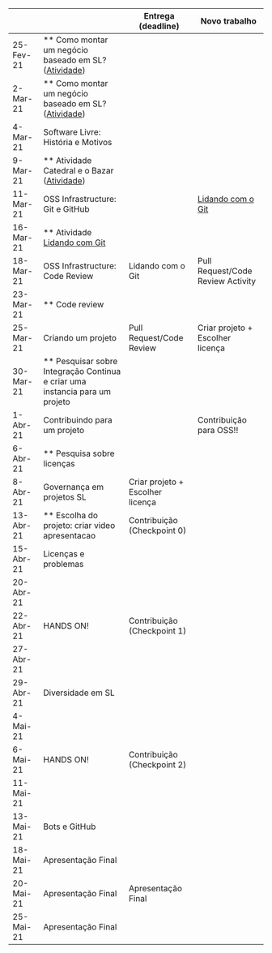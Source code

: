 
|           |                                                                                |     Entrega (deadline)               |     Novo trabalho                     |
|-----------|--------------------------------------------------------------------------------|--------------------------------------|---------------------------------------|
| 25-Fev-21 | ** Como montar um negócio baseado em SL? ([Atividade](assignments/howToMakeMoney.md)) |                                |                          |
| 2-Mar-21  | ** Como montar um negócio baseado em SL? ([Atividade](assignments/howToMakeMoney.md)) |                  |        |
| 4-Mar-21  |     Software Livre: História e Motivos                                   |                                      |   |
| 9-Mar-21  | ** Atividade Catedral e o Bazar ([Atividade](assignments/cathbaz.md))          |                                      |                                       |
| 11-Mar-21  |     OSS Infrastructure: Git e GitHub                                         |                                        | [Lidando com o Git](assignments/gitAssignment.md)                 |
| 16-Mar-21 | ** Atividade [Lidando com Git](assignments/gitAssignment.md)                                                         |                                      |                                       |
| 18-Mar-21 |     OSS Infrastructure: Code Review                                            |Lidando com o Git                     |     Pull Request/Code Review Activity |
| 23-Mar-21 | ** Code review                                                                 |                                    |                                       |
| 25-Mar-21 |     Criando um projeto                                                  |     Pull Request/Code Review         | Criar projeto + Escolher licença      |
| 30-Mar-21 | ** Pesquisar sobre   Integração Continua e criar uma instancia para um projeto |                                      |                                      |
| 1-Abr-21 | Contribuindo para um projeto                                                   |                                      |     Contribuição para OSS!!           |
| 6-Abr-21  | ** Pesquisa sobre licenças                                                     |                                      |                                       |
| 8-Abr-21  | Governança em projetos SL                                                        |     Criar projeto + Escolher licença |                                       |
| 13-Abr-21  | ** Escolha do projeto: criar video apresentacao                                | Contribuição (Checkpoint 0)          |                                       |
| 15-Abr-21 | Licenças e problemas                                                           |                                      |                                       |
| 20-Abr-21 |                                                                                |                                      |                                       |
| 22-Abr-21 |   HANDS ON!                                                                    | Contribuição (Checkpoint 1)          |                                       |
| 27-Abr-21 |                                                                                |                                      |                                       |
| 29-Abr-21 | Diversidade em SL                                                              |                                      |                                       |
| 4-Mai-21 |                                                                                |                                      |                                       |
| 6-Mai-21  |     HANDS ON!                                                                                         | Contribuição (Checkpoint 2)          |                                       |
| 11-Mai-21  |                                                                                |                                      |                                       |
| 13-Mai-21 |     Bots e GitHub                                                            |                                      |                                       |
| 18-Mai-21 |    Apresentação Final                                                                  |                                      |                                       |
| 20-Mai-21 |     Apresentação Final                                                         |     Apresentação Final               |                                       |
| 25-Mai-21 |     Apresentação Final                                                         |                                      |                                       |
